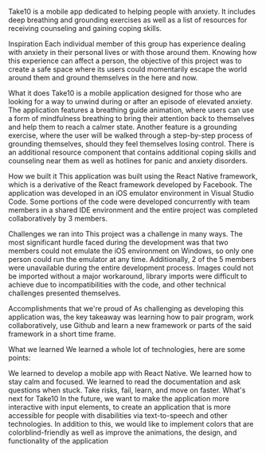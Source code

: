 Take10 is a mobile app dedicated to helping people with anxiety. It includes deep breathing and grounding exercises as well as a list of resources for receiving counseling and gaining coping skills.

Inspiration
Each individual member of this group has experience dealing with anxiety in their personal lives or with those around them. Knowing how this experience can affect a person, the objective of this project was to create a safe space where its users could momentarily escape the world around them and ground themselves in the here and now.

What it does
Take10 is a mobile application designed for those who are looking for a way to unwind during or after an episode of elevated anxiety. The application features a breathing guide animation, where users can use a form of mindfulness breathing to bring their attention back to themselves and help them to reach a calmer state. Another feature is a grounding exercise, where the user will be walked through a step-by-step process of grounding themselves, should they feel themselves losing control. There is an additional resource component that contains additional coping skills and counseling near them as well as hotlines for panic and anxiety disorders.

How we built it
This application was built using the React Native framework, which is a derivative of the React framework developed by Facebook. The application was developed in an iOS emulator environment in Visual Studio Code. Some portions of the code were developed concurrently with team members in a shared IDE environment and the entire project was completed collaboratively by 3 members.

Challenges we ran into
This project was a challenge in many ways. The most significant hurdle faced during the development was that two members could not emulate the iOS environment on Windows, so only one person could run the emulator at any time. Additionally, 2 of the 5 members were unavailable during the entire development process. Images could not be imported without a major workaround, library imports were difficult to achieve due to incompatibilities with the code, and other technical challenges presented themselves.

Accomplishments that we're proud of
As challenging as developing this application was, the key takeaway was learning how to pair program, work collaboratively, use Github and learn a new framework or parts of the said framework in a short time frame.

What we learned
We learned a whole lot of technologies, here are some points:

We learned to develop a mobile app with React Native.
We learned how to stay calm and focused.
We learned to read the documentation and ask questions when stuck.
Take risks, fail, learn, and move on faster.
What's next for Take10
In the future, we want to make the application more interactive with input elements, to create an application that is more accessible for people with disabilities via text-to-speech and other technologies. In addition to this, we would like to implement colors that are colorblind-friendly as well as improve the animations, the design, and functionality of the application